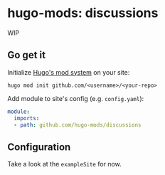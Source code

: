 <!-- <a href=""><img alt="Logo" align="right" width="200" src="https://raw.githubusercontent.com/hugo-mods/discussions/main/.github/logo.png"></a> -->

# hugo-mods: discussions

WIP

## Go get it <a href="quickstart"></a>

Initialize [Hugo's mod system](https://gohugo.io/hugo-modules/) on your site:

`hugo mod init github.com/<username>/<your-repo>`

Add module to site's config (e.g. `config.yaml`):

```yaml
module:
  imports:
  - path: github.com/hugo-mods/discussions
```

## Configuration <a href="configuration"></a>

Take a look at the `exampleSite` for now.
